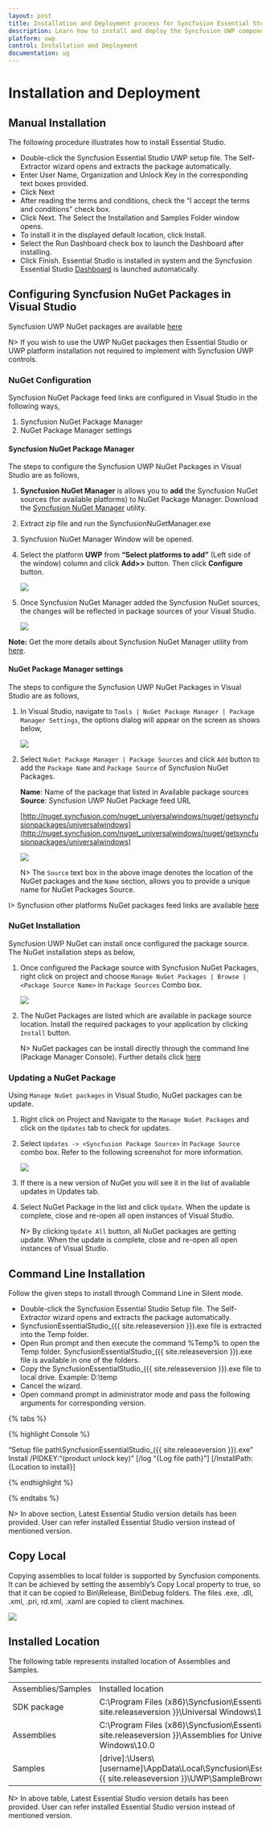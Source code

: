 ```yaml
---
layout: post
title: Installation and Deployment process for Syncfusion Essential Studio UWP products
description: Learn how to install and deploy the Syncfusion UWP component
platform: uwp
control: Installation and Deployment
documentation: ug
---
```


# Installation and Deployment

## Manual Installation

The following procedure illustrates how to install Essential Studio.

* Double-click the Syncfusion Essential Studio UWP setup file. The Self-Extractor wizard opens and extracts the package automatically.
* Enter User Name, Organization and Unlock Key in the corresponding text boxes provided.
* Click Next
* After reading the terms and conditions, check the “I accept the terms and conditions” check box.
* Click Next. The Select the Installation and Samples Folder window opens.
* To install it in the displayed default location, click Install.
* Select the Run Dashboard check box to launch the Dashboard after installing.
* Click Finish. Essential Studio is installed in system and the Syncfusion Essential Studio [Dashboard](http://help.syncfusion.com/ug/common/documents/dashboard.htm#) is launched automatically.

## Configuring Syncfusion NuGet Packages in Visual Studio 

Syncfusion UWP NuGet packages are available [here](http://nuget.syncfusion.com/package/universalwindows)

N> If you wish to use the UWP NuGet packages then Essential Studio or UWP platform installation not required to implement with Syncfusion UWP controls. 

### NuGet Configuration  

Syncfusion NuGet Package feed links are configured in Visual Studio in the following ways,

1. Syncfusion NuGet Package Manager
2. NuGet Package Manager settings

#### Syncfusion NuGet Package Manager

The steps to configure the Syncfusion UWP NuGet Packages in Visual Studio are as follows,

1. **Syncfusion NuGet Manager** is allows you to **add** the Syncfusion NuGet sources (for available platforms) to NuGet Package Manager. Download the [Syncfusion NuGet Manager](http://www.syncfusion.com/downloads/support/directtrac/general/ze/SyncfusionNuGetManager-2143130196) utility.
2. Extract zip file and run the SyncfusionNuGetManager.exe
3. Syncfusion NuGet Manager Window will be opened.
4. Select the platform **UWP** from **“Select platforms to add”** (Left side of the window) column and click **Add>>** button. Then click **Configure** button.

   ![](Installation-and-Deployment_images\Syncfusion_NuGet_Manager_img1.jpg)

5. Once Syncfusion NuGet Manager added the Syncfusion NuGet sources, the changes will be reflected in package sources of your Visual Studio. 

   ![](Installation-and-Deployment_images\Syncfusion_NuGet_Manager_img2.jpg)

**Note:** Get the more details about Syncfusion NuGet Manager utility from [here](https://help.syncfusion.com/extension/syncfusion-nuget-packages/syncfusion-nuget-manager).

#### NuGet Package Manager settings

The steps to configure the Syncfusion UWP NuGet Packages in Visual Studio are as follows,

1. In Visual Studio, navigate to `Tools | NuGet Package Manager | Package Manager Settings`, the options dialog will appear on the screen as shows below, 

   ![](Installation-and-Deployment_images\NuGetConfig_img3.jpeg)

2. Select `NuGet Package Manager | Package Sources` and click `Add` button to add the `Package Name` and `Package Source` of Syncfusion NuGet Packages.

   **Name**: Name of the package that listed in Available package sources  
   **Source**: Syncfusion UWP NuGet Package feed URL
   
   [http://nuget.syncfusion.com/nuget_universalwindows/nuget/getsyncfusionpackages/universalwindows](http://nuget.syncfusion.com/nuget_universalwindows/nuget/getsyncfusionpackages/universalwindows)
    
   ![](Installation-and-Deployment_images\NuGetConfig_img1.jpeg)
   
   N> The `Source` text box in the above image denotes the location of the NuGet packages and the `Name` section, allows you to provide a unique name for NuGet Packages Source.

I> Syncfusion other platforms NuGet packages feed links are available [here](http://nuget.syncfusion.com/)

### NuGet Installation

Syncfusion UWP NuGet can install once configured the package source. The NuGet installation steps as below,

1. Once configured the Package source with Syncfusion NuGet Packages, right click on project and choose `Manage NuGet Packages | Browse | <Package Source Name>` in `Package Sources` Combo box.

   ![](Installation-and-Deployment_images\NuGetConfig_img5.jpeg)

2. The NuGet Packages are listed which are available in package source location. Install the required packages to your application by clicking `Install` button.

   N> NuGet packages can be install directly through the command line (Package Manager Console). Further details click [here](http://help.syncfusion.com/extension/syncfusion-nuget-packages/nuget-install-and-configuration#install-from-package-manager-console)

### Updating a NuGet Package

Using `Manage NuGet packages` in Visual Studio, NuGet packages can be update.

1. Right click on Project and Navigate to the `Manage NuGet Packages` and click on the `Updates` tab to check for updates.

2. Select `Updates -> <Syncfusion Package Source>` in `Package Source` combo box. Refer to the following screenshot for more information.

   ![](Installation-and-Deployment_images\NuGetConfig_img6.jpeg)

3. If there is a new version of NuGet you will see it in the list of available updates in Updates tab.

4. Select NuGet Package in the list and click `Update`. When the update is complete, close and re-open all open instances of Visual Studio.

   N> By clicking `Update All` button, all NuGet packages are getting update. When the update is complete, close and re-open all open instances of Visual Studio.

## Command Line Installation

Follow the given steps to install through Command Line in Silent mode.

* Double-click the Syncfusion Essential Studio Setup file. The Self-Extractor wizard opens and extracts the package automatically.
* SyncfusionEssentialStudio_({{ site.releaseversion }}).exe file is extracted into the Temp folder.
* Open Run prompt and then execute the command %Temp% to open the Temp folder. SyncfusionEssentialStudio_({{ site.releaseversion }}).exe file is available in one of the folders.
* Copy the SyncfusionEssentialStudio_({{ site.releaseversion }}).exe file to local drive. Example: D:\temp
* Cancel the wizard.
* Open command prompt in administrator mode and pass the following arguments for corresponding version.


{% tabs %}

{% highlight Console %}  

“Setup file path\SyncfusionEssentialStudio_({{ site.releaseversion }}).exe” Install /PIDKEY:“(product unlock key)” [/log “{Log file path}”] [/InstallPath:{Location to install}]

{% endhighlight %} 

{% endtabs %}

N> In above section, Latest Essential Studio version details has been provided. User can refer installed Essential Studio version instead of mentioned version.

## Copy Local

Copying assemblies to local folder is supported by Syncfusion components. It can be achieved by setting the assembly’s Copy Local property to true, so that it can be copied to Bin\Release, Bin\Debug folders. The files .exe, .dll, .xml, .pri, rd.xml, .xaml  are copied to client machines.

![](Installation-and-Deployment_images/Installation-and-Deployment_img5.jpeg)


## Installed Location

The following table represents installed location of Assemblies and Samples.

<table>
<tr>
<td>
Assemblies/Samples</td><td>
Installed location</td></tr>
<tr>
<td>
SDK package</td><td>
C:\Program Files (x86)\Syncfusion\Essential Studio\{{ site.releaseversion }}\Universal Windows\10.0\SDK</td></tr>
<tr>
<td>
Assemblies</td><td>
C:\Program Files (x86)\Syncfusion\Essential Studio\{{ site.releaseversion }}\Assemblies for Universal Windows\10.0</td></tr>
<tr>
<td>
Samples</td><td>
[drive]:\Users\[username]\AppData\Local\Syncfusion\EssentialStudio\{{ site.releaseversion }}\UWP\SampleBrowser</td></tr>
</table>

N> In above table, Latest Essential Studio version details has been provided. User can refer installed Essential Studio version instead of mentioned version.
